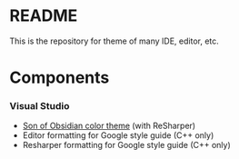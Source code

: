 # README #

This is the repository for theme of many IDE, editor, etc.

# Components

### Visual Studio

* [Son of Obsidian color theme](http://surpreem.com/archives/2402) (with ReSharper)
* Editor formatting for Google style guide (C++ only)
* Resharper formatting for Google style guide (C++ only)